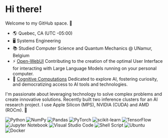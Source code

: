 # Hi there!

Welcome to my GitHub space. 🚀

- 🌎 Quebec, CA (UTC -05:00)
- 🖥️ Systems Engineering
- 📚 Studied Computer Science and Quantum Mechanics @ UNamur, Belgium
- ⚡️ [Open-WebUI](https://github.com/open-webui/open-webui) Contributing to the creation of the optimal User Interface for interacting with Large Language Models running on your personal computer.
- 🐬 [Cognitive Computations](https://huggingface.co/cognitivecomputations) Dedicated to explore AI, fostering curiosity, and democratizing access to AI tools and technologies.

I'm passionate about leveraging technology to solve complex problems and create innovative solutions. Recently built two inference clusters for an AI research project. I use Apple Silicon (MPS), NVIDIA (CUDA) and AMD (ROCm). 🦾

![Python](https://img.shields.io/badge/-Python-black?style=flat-square&logo=python)
![NumPy](https://img.shields.io/badge/numpy-%23013243.svg?style=for-the-badge&logo=numpy&logoColor=white)
![Pandas](https://img.shields.io/badge/pandas-%23150458.svg?style=for-the-badge&logo=pandas&logoColor=white)
![PyTorch](https://img.shields.io/badge/PyTorch-%23EE4C2C.svg?style=for-the-badge&logo=PyTorch&logoColor=white)
![scikit-learn](https://img.shields.io/badge/scikit--learn-%23F7931E.svg?style=for-the-badge&logo=scikit-learn&logoColor=white)
![TensorFlow](https://img.shields.io/badge/TensorFlow-%23FF6F00.svg?style=for-the-badge&logo=TensorFlow&logoColor=white)
![Jupyter Notebook](https://img.shields.io/badge/jupyter-%23FA0F00.svg?style=for-the-badge&logo=jupyter&logoColor=white)
![Visual Studio Code](https://img.shields.io/badge/Visual%20Studio%20Code-0078d7.svg?style=for-the-badge&logo=visual-studio-code&logoColor=white)
![Shell Script](https://img.shields.io/badge/shell_script-%23121011.svg?style=for-the-badge&logo=gnu-bash&logoColor=white)
![Ubuntu](https://img.shields.io/badge/Ubuntu-E95420?style=for-the-badge&logo=ubuntu&logoColor=white)
![Docker](https://img.shields.io/badge/docker-%230db7ed.svg?style=for-the-badge&logo=docker&logoColor=white)

